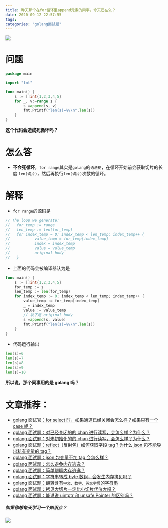```yaml
---
title: 昨天那个在for循环里append元素的同事，今天还在么？
date: 2020-09-12 22:57:55
tags:
categories: "golang面试题"
---
```


![](https://i.loli.net/2020/09/23/cPoMQsnbLIExiBZ.png)

<!-- more -->

# 问题

```go
package main

import "fmt"

func main() {
	s := []int{1,2,3,4,5}
	for _, v:=range s {
		s =append(s, v)
		fmt.Printf("len(s)=%v\n",len(s))
	}
}
```

**这个代码会造成死循环吗？**

# 怎么答

- **不会死循环**，`for range`其实是`golang`的`语法糖`，在循环开始前会获取切片的长度 `len(切片)`，然后再执行`len(切片)`次数的循环。

# 解释

- `for range`的源码是

```go
// The loop we generate:
//   for_temp := range
//   len_temp := len(for_temp)
//   for index_temp = 0; index_temp < len_temp; index_temp++ {
//           value_temp = for_temp[index_temp]
//           index = index_temp
//           value = value_temp
//           original body
//   }
```

- 上面的代码会被编译器认为是

```go
func main() {
	s := []int{1,2,3,4,5}
	for_temp := s
	len_temp := len(for_temp)
	for index_temp := 0; index_temp < len_temp; index_temp++ {
		value_temp := for_temp[index_temp]
		_ = index_temp
		value := value_temp
		// 以下是 original body
		s =append(s, value)
		fmt.Printf("len(s)=%v\n",len(s))
	}
}
```

- 代码运行输出

```go
len(s)=6
len(s)=7
len(s)=8
len(s)=9
len(s)=10
```

**所以说，那个同事用的是 golang 吗？**

# 文章推荐：

- [golang 面试官：for select 时，如果通道已经关闭会怎么样？如果只有一个 case 呢？](https://mp.weixin.qq.com/s/lK6I353Iw08robqpmPB6-g)
- [golang 面试题：对已经关闭的的 chan 进行读写，会怎么样？为什么？](https://mp.weixin.qq.com/s/qm-8pvHBVRmLQQ4_DHc1Tw)
- [golang 面试题：对未初始化的的 chan 进行读写，会怎么样？为什么？](https://mp.weixin.qq.com/s/ixJu0wrGXsCcGzveCqnr6A)
- [golang 面试题：reflect（反射包）如何获取字段 tag？为什么 json 包不能导出私有变量的 tag？](https://mp.weixin.qq.com/s/WK9StkC3Jfy-o1dUqlo7Dg)
- [golang 面试题：json 包变量不加 tag 会怎么样？](https://mp.weixin.qq.com/s/zZM_iLuopyenI0LD6VYZGw)
- [golang 面试题：怎么避免内存逃逸？](https://mp.weixin.qq.com/s/4QAxGEr9KxtZXyfSG8VoCQ)
- [golang 面试题：简单聊聊内存逃逸？](https://mp.weixin.qq.com/s/4YYR1eYFIFsNOaTxL4Q-eQ)
- [golang 面试题：字符串转成 byte 数组，会发生内存拷贝吗？](https://mp.weixin.qq.com/s/d80m0hgoKcHfKp4ZXH1M4A)
- [golang 面试题：翻转含有`中文、数字、英文字母`的字符串](https://mp.weixin.qq.com/s/OIRPOszH-rTJp03AeRgnRQ)
- [golang 面试题：拷贝大切片一定比小切片代价大吗？](https://mp.weixin.qq.com/s/hPYdiHYRufimyKT4FcW4HA)
- [golang 面试题：能说说 uintptr 和 unsafe.Pointer 的区别吗？](https://mp.weixin.qq.com/s/IkOwh9bh36vK6JgN7b3KjA)

##### 如果你想每天学习一个知识点？

![](https://s1.ax1x.com/2020/09/22/wqH8c8.jpg)
